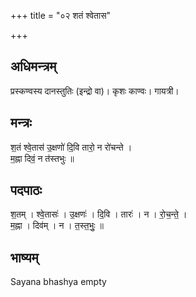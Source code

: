 +++
title = "०२ शतं श्वेतास"

+++
## अधिमन्त्रम्
प्रस्कण्वस्य दानस्तुतिः (इन्द्रो वा)। कृशः काण्वः। गायत्री।

## मन्त्रः
श॒तं श्वे॒तास॑ उ॒क्षणो॑ दि॒वि तारो॒ न रो॑चन्ते ।  
म॒ह्ना दिवं॒ न त॑स्तभुः ॥

## पदपाठः
श॒तम् । श्वे॒तासः॑ । उ॒क्षणः॑ । दि॒वि । तारः॑ । न । रो॒च॒न्ते॒ ।  
म॒ह्ना । दिव॑म् । न । त॒स्त॒भुः॒ ॥

## भाष्यम्
Sayana bhashya empty
